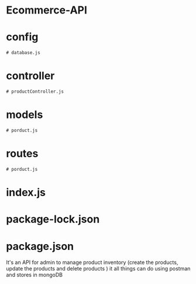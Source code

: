 # Ecommerce-API
  # config
    # database.js
  # controller
    # productController.js
  # models
    # porduct.js
  # routes
    # porduct.js
  # index.js
  # package-lock.json
  # package.json


It's  an API for admin to manage product inventory (create the  products, update the products and delete products ) it all things can do using postman and stores in mongoDB 